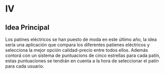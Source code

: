 # IV

##  **Idea  Principal**

Los patines eléctricos se han puesto de moda en este último año, la idea sería una aplicación que compara los diferentes patienes eléctricos y selecciona la mejor opción calidad-precio entre todos ellos. Además contorá con un sistema de puntuacions de cinco estrellas para cada patín, estas puntuaciones se tendrán en cuenta a la hora de seleccionar el patín para cada usuario.

